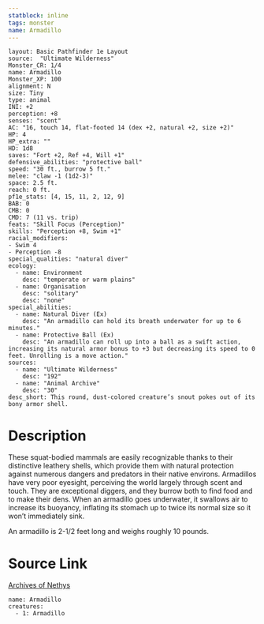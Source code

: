 ```yaml
---
statblock: inline
tags: monster
name: Armadillo
---
```

```statblock
layout: Basic Pathfinder 1e Layout
source:  "Ultimate Wilderness"
Monster_CR: 1/4
name: Armadillo
Monster_XP: 100
alignment: N
size: Tiny
type: animal
INI: +2
perception: +8
senses: "scent"
AC: "16, touch 14, flat-footed 14 (dex +2, natural +2, size +2)"
HP: 4
HP_extra: ""
HD: 1d8
saves: "Fort +2, Ref +4, Will +1"
defensive_abilities: "protective ball"
speed: "30 ft., burrow 5 ft."
melee: "claw -1 (1d2-3)"
space: 2.5 ft.
reach: 0 ft.
pf1e_stats: [4, 15, 11, 2, 12, 9]
BAB: 0
CMB: 0
CMD: 7 (11 vs. trip)
feats: "Skill Focus (Perception)"
skills: "Perception +8, Swim +1"
racial_modifiers:
- Swim 4
- Perception -8
special_qualities: "natural diver"
ecology:
  - name: Environment
    desc: "temperate or warm plains"
  - name: Organisation
    desc: "solitary"
    desc: "none"
special_abilities:
  - name: Natural Diver (Ex)
    desc: "An armadillo can hold its breath underwater for up to 6 minutes."
  - name: Protective Ball (Ex)
    desc: "An armadillo can roll up into a ball as a swift action, increasing its natural armor bonus to +3 but decreasing its speed to 0 feet. Unrolling is a move action."
sources:
  - name: "Ultimate Wilderness"
    desc: "192"
  - name: "Animal Archive"
    desc: "30"
desc_short: This round, dust-colored creature’s snout pokes out of its bony armor shell.
```
# Description
These squat-bodied mammals are easily recognizable thanks to their distinctive leathery shells, which provide them with natural protection against numerous dangers and predators in their native environs. Armadillos have very poor eyesight, perceiving the world largely through scent and touch. They are exceptional diggers, and they burrow both to find food and to make their dens. When an armadillo goes underwater, it swallows air to increase its buoyancy, inflating its stomach up to twice its normal size so it won’t immediately sink.

 An armadillo is 2-1/2 feet long and weighs roughly 10 pounds.
# Source Link
[Archives of Nethys](https://aonprd.com/MonsterDisplay.aspx?ItemName=Armadillo)
```encounter-table
name: Armadillo
creatures:
  - 1: Armadillo
```
